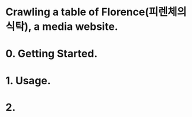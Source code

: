 # Crawling a table of Florence(피렌체의 식탁), a media website.
# 0. Getting Started. 
# 1. Usage. 
# 2.   
